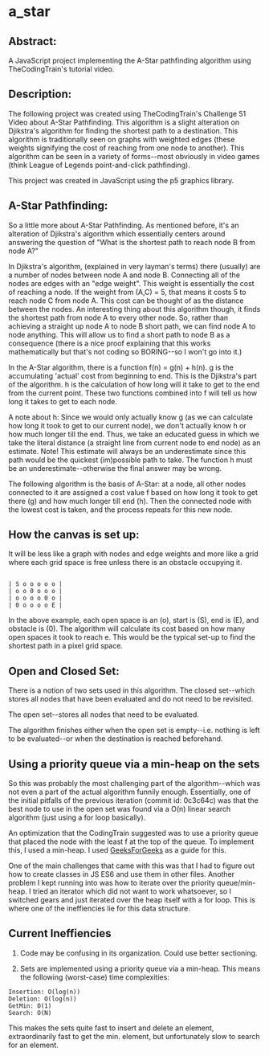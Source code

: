 # a_star

## Abstract:

A JavaScript project implementing the A-Star pathfinding algorithm using TheCodingTrain's tutorial video.

## Description:

The following project was created using TheCodingTrain's Challenge 51 Video about A-Star Pathfinding. This algorithm is a slight alteration on Djikstra's algorithm for finding the shortest path to a destination. This algorithm is traditionally seen on graphs with weighted edges (these weights signifying the cost of reaching from one node to another). This algorithm can be seen in a variety of forms--most obviously in video games (think League of Legends point-and-click pathfinding).

This project was created in JavaScript using the p5 graphics library.

## A-Star Pathfinding:

So a little more about A-Star Pathfinding. As mentioned before, it's an alteration of Djikstra's algorithm which essentially centers around answering the question of "What is the shortest path to reach node B from node A?"

In Djikstra's algorithm, (explained in very layman's terms) there (usually) are a number of nodes between node A and node B. Connecting all of the nodes are edges with an "edge weight". This weight is essentially the cost of reaching a node. If the weight from (A,C) = 5, that means it costs 5 to reach node C from node A. This cost can be thought of as the distance between the nodes. An interesting thing about this algorithm though, it finds the shortest path from node A to every other node. So, rather than achieving a straight up node A to node B short path, we can find node A to node anything. This will allow us to find a short path to node B as a consequence (there is a nice proof explaining that this works mathematically but that's not coding so BORING--so I won't go into it.)

In the A-Star algorithm, there is a function f(n) = g(n) + h(n). g is the accumulating 'actual' cost from beginning to end. This is the Djikstra's part of the algorithm. h is the calculation of how long will it take to get to the end from the current point. These two functions combined into f will tell us how long it takes to get to each node.

A note about h:
Since we would only actually know g (as we can calculate how long it took to get to our current node), we don't actually know h or how much longer till the end. Thus, we take an educated guess in which we take the literal distance (a straight line from current node to end node) as an estimate. Note! This estimate will always be an underestimate since this path would be the quickest (im)possible path to take. The function h must be an underestimate--otherwise the final answer may be wrong.

The following algorithm is the basis of A-Star: at a node, all other nodes connected to it are assigned a cost value f based on how long it took to get there (g) and how much longer till end (h). Then the connected node with the lowest cost is taken, and the process repeats for this new node.

## How the canvas is set up:

It will be less like a graph with nodes and edge weights and more like a grid where each grid space is free unless there is an obstacle occupying it.

```

| S o o o o o |
| o o 0 o o o |
| o o o o 0 o |
| 0 o o o o E |

```

In the above example, each open space is an (o), start is (S), end is (E), and obstacle is (0). The algorithm will calculate its cost based on how many open spaces it took to reach e. This would be the typical set-up to find the shortest path in a pixel grid space.

## Open and Closed Set:

There is a notion of two sets used in this algorithm.
The closed set--which stores all nodes that have been evaluated and do not need to be revisited.

The open set--stores all nodes that need to be evaluated.

The algorithm finishes either when the open set is empty--i.e. nothing is left to be evaluated--or when the destination is reached beforehand.

## Using a priority queue via a min-heap on the sets

So this was probably the most challenging part of the algorithm--which was not even a part of the actual algorithm funnily enough. Essentially, one of the initial pitfalls of the previous iteration (commit id: 0c3c64c) was that the best node to use in the open set was found via a O(n) linear search algorithm (just using a for loop basically).

An optimization that the CodingTrain suggested was to use a priority queue that placed the node with the least f at the top of the queue. To implement this, I used a min-heap. I used [GeeksForGeeks](https://www.geeksforgeeks.org/priority-queue-using-binary-heap/) as a guide for this.

One of the main challenges that came with this was that I had to figure out how to create classes in JS ES6 and use them in other files. Another problem I kept running into was how to iterate over the priority queue/min-heap. I tried an iterator which did not want to work whatsoever, so I switched gears and just iterated over the heap itself with a for loop. This is where one of the ineffiencies lie for this data structure.

## Current Ineffiencies

1. Code may be confusing in its organization. Could use better sectioning.

2. Sets are implemented using a priority queue via a min-heap. This means the following (worst-case) time complexities:

```
Insertion: O(log(n))
Deletion: O(log(n))
GetMin: O(1)
Search: O(N)
```

This makes the sets quite fast to insert and delete an element, extraordinarily fast to get the min. element, but unfortunately slow to search for an element.
